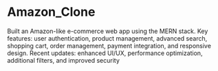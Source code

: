 # Amazon_Clone
Built an Amazon-like e-commerce web app using the MERN stack. Key features: user authentication, product management, advanced search, shopping cart, order management, payment integration, and responsive design. Recent updates: enhanced UI/UX, performance optimization, additional filters, and improved security
